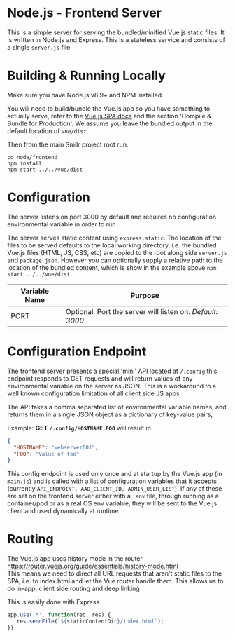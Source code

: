 # Node.js - Frontend Server
This is a simple server for serving the bundled/minified Vue.js static files. It is written in Node.js and Express. This is a stateless service and consists of a single `server.js` file


# Building & Running Locally
Make sure you have Node.js v8.9+ and NPM installed.

You will need to build/bundle the Vue.js app so you have something to actually serve, refer to the [Vue.js SPA docs](../../vue) and the section 'Compile & Bundle for Production'. We assume you leave the bundled output in the default location of `vue/dist`

Then from the main Smilr project root run:
```
cd node/frontend
npm install
npm start ../../vue/dist
```


# Configuration
The server listens on port 3000 by default and requires no configuration environmental variable in order to run

The server serves static content using `express.static`. The location of the files to be served defaults to the local working directory, i.e. the bundled Vue.js files (HTML, JS, CSS, etc) are copied to the root along side `server.js` and `package.json`. However you can optionally supply a relative path to the location of the bundled content, which is show in the example above `npm start ../../vue/dist`


|Variable Name|Purpose|
|-------------|-------|
|PORT|Optional. Port the server will listen on. *Default: 3000*|


# Configuration Endpoint
The frontend server presents a special 'mini' API located at `/.config` this endpoint responds to GET requests and will return values of any environmental variable on the server as JSON. This is a workaround to a well known configuration limitation of all client side JS apps

The API takes a comma separated list of environmental variable names, and returns them in a single JSON object as a dictionary of key-value pairs,


Example: **GET `/.config/HOSTNAME,FOO`** will result in 
```json
{
  "HOSTNAME": "webserver001", 
  "FOO": "Value of foo"
}
```

This config endpoint is used only once and at startup by the Vue.js app (in `main.js`) and is called with a list of configuration variables that it accepts (currently `API_ENDPOINT, AAD_CLIENT_ID, ADMIN_USER_LIST`). If any of these are set on the frontend server either with a `.env` file, through running as a container/pod or as a real OS env variable, they will be sent to the Vue.js client and used dynamically at runtime


# Routing

The Vue.js app uses history mode in the router https://router.vuejs.org/guide/essentials/history-mode.html  
This means we need to direct all URL requests that aren't static files to the SPA, i.e. to index.html and let the Vue router handle them. This allows us to do in-app, client side routing and deep linking 

This is easily done with Express

```js
app.use('*', function(req, res) {
   res.sendFile(`${staticContentDir}/index.html`);
});
```

